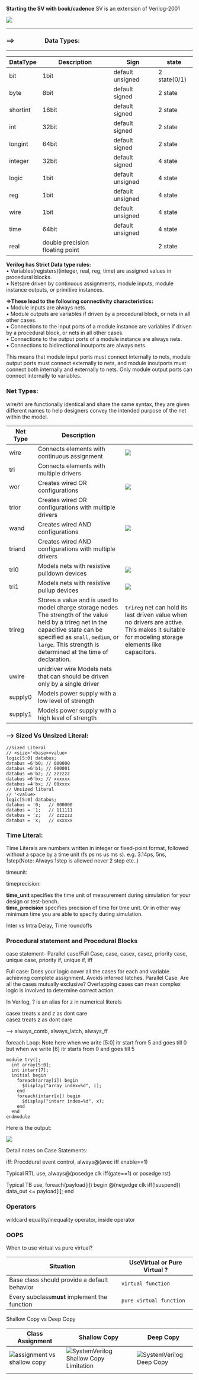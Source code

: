 **Starting the SV with book/cadence**
SV is an extension of Verilog-2001

![](assets/20250204_170844_image.png)

---

### ==>&emsp;&emsp;&emsp;&emsp;&emsp;**Data Types:**

---


| DataType | Description                     | Sign             | state        |
| :--------- | --------------------------------- | ------------------ | -------------- |
| bit      | 1bit                            | default unsigned | 2 state(0/1) |
| byte     | 8bit                            | default signed   | 2 state      |
| shortint | 16bit                           | default signed   | 2 state      |
| int      | 32bit                           | default signed   | 2 state      |
| longint  | 64bit                           | default signed   | 2 state      |
| integer  | 32bit                           | default signed   | 4 state      |
| logic    | 1bit                            | default unsigned | 4 state      |
| reg      | 1bit                            | default unsigned | 4 state      |
| wire     | 1bit                            | default unsigned | 4 state      |
| time     | 64bit                           | default unsigned | 4 state      |
| real     | double precision floating point |                  | 2 state      |

**Verilog has Strict Data type rules:**<br>
▪ Variables(registers)(integer, real, reg, time) are assigned values in procedural blocks.<br>
▪ Netsare driven by continuous assignments, module inputs, module instance outputs, or primitive instances.<br>

**=>These lead to the following connectivity characteristics:**<br>
▪ Module inputs are always nets.<br>
▪ Module outputs are variables if driven by a procedural block, or nets in all other cases.<br>
▪ Connections to the input ports of a module instance are variables if driven by a procedural block, or nets in all other cases.<br>
▪ Connections to the output ports of a module instance are always nets.<br>
▪ Connections to bidirectional inoutports are always nets.<br>

This means that module input ports must connect internally to nets, module output ports must connect
externally to nets, and module inoutports must connect both internally and externally to nets. Only
module output ports can connect internally to variables.

### Net Types:

wire/tri are functionally identical and share the same syntax, they are given different names to help designers convey the intended purpose of the net within the model.


| Net Type | Description                                                                                                                                                                                                                                      |                                                                                                                                               |
| ---------- | -------------------------------------------------------------------------------------------------------------------------------------------------------------------------------------------------------------------------------------------------- | ----------------------------------------------------------------------------------------------------------------------------------------------- |
| wire     | Connects elements with continuous assignment                                                                                                                                                                                                     | ![](https://www.chipverify.com/images/verilog/wire_tri_truth_table.png)                                                                       |
| tri      | Connects elements with multiple drivers                                                                                                                                                                                                          |                                                                                                                                               |
| wor      | Creates wired OR configurations                                                                                                                                                                                                                  | ![](https://www.chipverify.com/images/verilog/wor_trior_truth_table.png)                                                                      |
| trior    | Creates wired OR configurations with multiple drivers                                                                                                                                                                                            |                                                                                                                                               |
| wand     | Creates wired AND configurations                                                                                                                                                                                                                 | ![](https://www.chipverify.com/images/verilog/wand_triand_truth_table.png)                                                                    |
| triand   | Creates wired AND configurations with multiple drivers                                                                                                                                                                                           |                                                                                                                                               |
| tri0     | Models nets with resistive pulldown devices                                                                                                                                                                                                      | ![](https://www.chipverify.com/images/verilog/tri0_truth_table.png)                                                                           |
| tri1     | Models nets with resistive pullup devices                                                                                                                                                                                                        | ![](https://www.chipverify.com/images/verilog/tri1_truth_table.png)                                                                           |
| trireg   | Stores a value and is used to model charge storage nodes<br /> The strength of the value held by a trireg net in the capacitive state can be specified as `small`, `medium`, or `large`. This strength is determined at the time of declaration. | `trireg` net can hold its last driven value when no drivers are active. This makes it suitable for modeling storage elements like capacitors. |
| uwire    | unidriver wire Models nets that can should be driven only by a single driver                                                                                                                                                                     |                                                                                                                                               |
| supply0  | Models power supply with a low level of strength                                                                                                                                                                                                 |                                                                                                                                               |
| supply1  | Models power supply with a high level of strength                                                                                                                                                                                                |                                                                                                                                               |

### --> Sized Vs Unsized Literal:

```// Sized literal
//Sized Literal
// <size>'<base><value>
logic[5:0] databus;
databus =6'b0; // 000000
databus =6'b1; // 000001
databus =6'bz; // zzzzzz
databus =6'bx; // xxxxxx
databus =4'bx; // 00xxxx
// Unsized literal
// '<value>
logic[5:0] databus;
databus = '0;   // 000000
databus = '1;   // 111111
databus = 'z;   // zzzzzz
databus = 'x;   // xxxxxx
```

### Time Literal:

Time Literals are numbers written in integer or fixed-point format, followed without a space by a time unit (fs ps ns us ms s). e.g. 3.14ps, 5ns, 1step(Note: Always 1step is allowed never 2 step etc..)

timeunit:

timeprecision:

**time_unit** specifies the time unit of measurement during simulation for your design or test-bench.<br>
**time_precision** specifies precision of time for time unit. Or in other way minimum time you are able to specify during simulation.

Inter vs Intra Delay, Time roundoffs

### Procedural statement and Procedural Blocks

case statement- Parallel case/Full Case, case, casex, casez, priority case, unique case, priority if, unique if, iff

Full case: Does your logic cover all the cases for each and variable achieving complete assignment. Avoids inferred latches.
Parallel Case: Are all the cases mutually exclusive? Overlapping cases can mean complex logic is involved to determine correct action.

In Verilog, ? is an alias for z in numerical literals

casex treats x and z as dont care <br/>
casez treats z as dont care

--> always_comb, always_latch, always_ff

foreach Loop: Note here when we arite [5:0] itr start from 5 and goes till 0 but when we write [6] itr starts from 0 and goes till 5

```
module try(); 
  int array[5:0];
  int intarr[7];
  initial begin
    foreach(array[i]) begin
      $display("array index=%d", i);
    end
    foreach(intarr[x]) begin
      $display("intarr index=%d", x);
    end
  end
endmodule
```

Here is the output:

![](assets/20250308_125530_image.png)

Detail notes on Case Statements:

iff: Procddural event control, always@(avec iff enable==1)

Typical RTL use, always@(posedge clk iff(gate==1) or posedge rst)

Typical TB use, foreach(payload[i]) begin @(negedge clk iff(!suspend)) data_out <= payload[i]; end

### Operators

wildcard equality/inequality operator, inside operator

### OOPS

When to use virtual vs pure virtual?


| Situation                                     | Use**Virtual** or **Pure Virtual** ? |
| ----------------------------------------------- | -------------------------------------- |
| Base class should provide a default behavior  | `virtual function`                   |
| Every subclass**must** implement the function | `pure virtual function`              |

Shallow Copy vs Deep Copy


| Class Assignment                                                                                                       | Shallow Copy                                                                                                                     | Deep Copy                                                                                                        |
| ------------------------------------------------------------------------------------------------------------------------ | ---------------------------------------------------------------------------------------------------------------------------------- | ------------------------------------------------------------------------------------------------------------------ |
| ![assignment vs shallow copy](https://verificationguide.com/images/systemverilog/class/assignment_vs_shallow_copy.png) | ![SystemVerilog Shallow Copy Limitation](https://verificationguide.com/images/systemverilog/class/limitaion_of_sahllow_copy.png) | ![SystemVerilog Deep Copy](https://verificationguide.com/images/systemverilog/class/deep_copy_systemverilog.png) |
|                                                                                                                        |                                                                                                                                  |                                                                                                                  |
